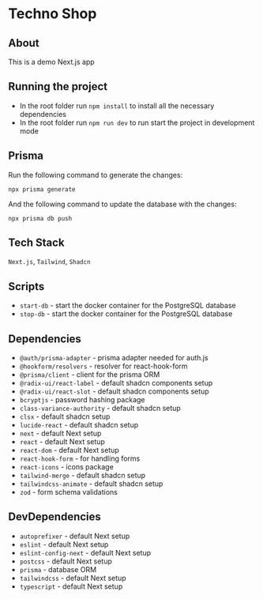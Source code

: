# Techno Shop

## About

This is a demo Next.js app

## Running the project

- In the root folder run `npm install` to install all the necessary dependencies
- In the root folder run `npm run dev` to run start the project in development mode

## Prisma

Run the following command to generate the changes:

`npx prisma generate`

And the following command to update the database with the changes:

`npx prisma db push`

## Tech Stack

`Next.js`, `Tailwind`, `Shadcn`

## Scripts

- `start-db` - start the docker container for the PostgreSQL database
- `stop-db` - start the docker container for the PostgreSQL database

## Dependencies

- `@auth/prisma-adapter` - prisma adapter needed for auth.js
- `@hookform/resolvers` - resolver for react-hook-form
- `@prisma/client` - client for the prisma ORM
- `@radix-ui/react-label` - default shadcn components setup
- `@radix-ui/react-slot` - default shadcn components setup
- `bcryptjs` - password hashing package
- `class-variance-authority` - default shadcn setup
- `clsx` - default shadcn setup
- `lucide-react` - default shadcn setup
- `next` - default Next setup
- `react` - default Next setup
- `react-dom` - default Next setup
- `react-hook-form` - for handling forms
- `react-icons` - icons package
- `tailwind-merge` - default shadcn setup
- `tailwindcss-animate` - default shadcn setup
- `zod` - form schema validations

## DevDependencies

- `autoprefixer` - default Next setup
- `eslint` - default Next setup
- `eslint-config-next` - default Next setup
- `postcss` - default Next setup
- `prisma` - database ORM
- `tailwindcss` - default Next setup
- `typescript` - default Next setup
